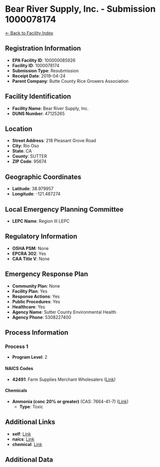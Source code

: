 # Bear River Supply, Inc. - Submission 1000078174

[← Back to Facility Index](../index.md)

## Registration Information

- **EPA Facility ID**: 100000085926
- **Facility ID**: 1000078174
- **Submission Type**: Resubmission
- **Receipt Date**: 2019-04-24
- **Parent Company**: Butte County Rice Growers Association

## Facility Identification

- **Facility Name**: Bear River Supply, Inc.
- **DUNS Number**: 47125265

## Location

- **Street Address**: 218 Pleasant Grove Road
- **City**: Rio Oso
- **State**: CA
- **County**: SUTTER
- **ZIP Code**: 95674

## Geographic Coordinates

- **Latitude**: 38.979957
- **Longitude**: -121.487274

## Local Emergency Planning Committee

- **LEPC Name**: Region III LEPC

## Regulatory Information

- **OSHA PSM**: None
- **EPCRA 302**: Yes
- **CAA Title V**: None

## Emergency Response Plan

- **Community Plan**: None
- **Facility Plan**: Yes
- **Response Actions**: Yes
- **Public Procedures**: Yes
- **Healthcare**: Yes
- **Agency Name**: Sutter County Environmental Health 
- **Agency Phone**: 5308227400

## Process Information

### Process 1

- **Program Level**: 2

#### NAICS Codes

- **42491**: Farm Supplies Merchant Wholesalers  ([Link](https://cdxapps.epa.gov/olem-rmp-pds/api/naics-codes/42491))

#### Chemicals

- **Ammonia (conc 20% or greater)** (CAS: 7664-41-7) ([Link](https://cdxapps.epa.gov/olem-rmp-pds/api/chemicals/57))
  - **Type**: Toxic

## Additional Links

- **self**: [Link](https://cdxapps.epa.gov/olem-rmp-pds/api/facilities/1000078174)
- **naics**: [Link](https://cdxapps.epa.gov/olem-rmp-pds/api/naics-codes/42491)
- **chemical**: [Link](https://cdxapps.epa.gov/olem-rmp-pds/api/chemicals/57)

## Additional Data

